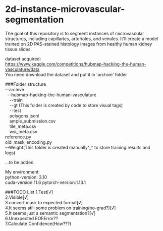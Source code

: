 # 2d-instance-microvascular-segmentation
The goal of this repository is to segment instances of microvascular structures, including capillaries, arterioles, and venules. It'll create a model trained on 2D PAS-stained histology images from healthy human kidney tissue slides.

dataset acquired:  
https://www.kaggle.com/competitions/hubmap-hacking-the-human-vasculature/data   
You need download the dataset and put it in 'archive' folder  

###Folder structure  
--archive  
&ensp;--hubmap-hacking-the-human-vasculature  
&ensp;&ensp;--train  
&ensp;&ensp;--gt (This folder is created by code to store visual tags)  
&ensp;&ensp;--test  
&ensp;&ensp;polygons.jsonl  
&ensp;&ensp;ample_submission.csv  
&ensp;&ensp;tile_meta.csv  
&ensp;&ensp;wsi_meta.csv  
reference.py  
oid_mask_encoding.py  
--Weight(This folder is created manually^_^ to store training results and logs)
  
…to be added    
    
My environment:  
python-version: 3.10  
cuda-version:11.6 
pytorch-version:1.13.1  


###TODO List
1.Test[√]  
2.Visible[√]  
3.convert mask to expected format[√]   
4.It seems still some problem on training(no-grad?)[√]  
5.It seems just a semantic segmentation?[√]   
6.Unexpected EOFError??  
7.Calculate Confidence(How???)